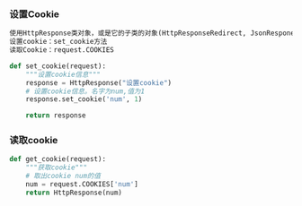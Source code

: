 ### 设置Cookie

```python
使用HttpResponse类对象，或是它的子类的对象(HttpResponseRedirect, JsonRespone)
设置cookie：set_cookie方法
读取Cookie：request.COOKIES
```

```python
def set_cookie(request):
    """设置cookie信息"""
    response = HttpResponse("设置cookie")
    # 设置cookie信息。名字为num,值为1
    response.set_cookie('num', 1)

    return response
```

### 读取cookie

```python
def get_cookie(request):
    """获取cookie"""
    # 取出cookie num的值
    num = request.COOKIES['num']
    return HttpResponse(num)
```

